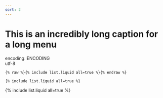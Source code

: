 ```yaml
---
sort: 2
---
```


# This is an incredibly long caption for a long menu


encoding: ENCODING	
utf-8

```
{% raw %}{% include list.liquid all=true %}{% endraw %}

{% include list.liquid all=true %}
```

{% include list.liquid all=true %}
